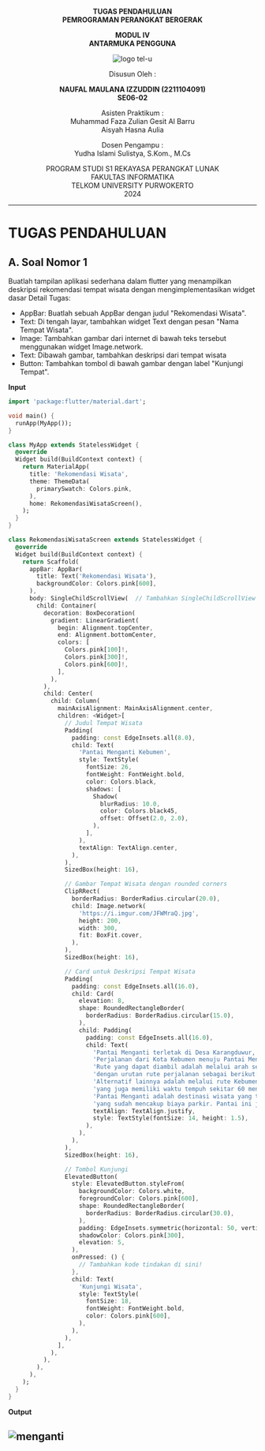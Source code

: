 
<div align="center">

**TUGAS PENDAHULUAN**  
**PEMROGRAMAN PERANGKAT BERGERAK**

**MODUL IV**  
**ANTARMUKA PENGGUNA**

![logo tel-u](https://github.com/user-attachments/assets/3a44181d-9c92-47f6-8cf0-87755117fd99)

Disusun Oleh :

**NAUFAL MAULANA IZZUDDIN (2211104091)**  
**SE06-02**

Asisten Praktikum :  
Muhammad Faza Zulian Gesit Al Barru  
Aisyah Hasna Aulia

Dosen Pengampu :  
Yudha Islami Sulistya, S.Kom., M.Cs

PROGRAM STUDI S1 REKAYASA PERANGKAT LUNAK  
FAKULTAS INFORMATIKA  
TELKOM UNIVERSITY PURWOKERTO  
2024

</div>

---

# TUGAS PENDAHULUAN

## A. Soal Nomor 1
Buatlah tampilan aplikasi sederhana dalam flutter yang menampilkan deskripsi rekomendasi tempat wisata dengan mengimplementasikan widget dasar
Detail Tugas:
* AppBar: Buatlah sebuah AppBar dengan judul "Rekomendasi Wisata".
* Text: Di tengah layar, tambahkan widget Text dengan pesan "Nama Tempat Wisata".
* Image: Tambahkan gambar dari internet di bawah teks tersebut menggunakan widget Image.network.
* Text: Dibawah gambar, tambahkan deskripsi dari tempat wisata
* Button: Tambahkan tombol di bawah gambar dengan label "Kunjungi Tempat".

**Input**
```dart
import 'package:flutter/material.dart';

void main() {
  runApp(MyApp());
}

class MyApp extends StatelessWidget {
  @override
  Widget build(BuildContext context) {
    return MaterialApp(
      title: 'Rekomendasi Wisata',
      theme: ThemeData(
        primarySwatch: Colors.pink,
      ),
      home: RekomendasiWisataScreen(),
    );
  }
}

class RekomendasiWisataScreen extends StatelessWidget {
  @override
  Widget build(BuildContext context) {
    return Scaffold(
      appBar: AppBar(
        title: Text('Rekomendasi Wisata'),
        backgroundColor: Colors.pink[600],
      ),
      body: SingleChildScrollView(  // Tambahkan SingleChildScrollView di sini
        child: Container(
          decoration: BoxDecoration(
            gradient: LinearGradient(
              begin: Alignment.topCenter,
              end: Alignment.bottomCenter,
              colors: [
                Colors.pink[100]!,
                Colors.pink[300]!,
                Colors.pink[600]!,
              ],
            ),
          ),
          child: Center(
            child: Column(
              mainAxisAlignment: MainAxisAlignment.center,
              children: <Widget>[
                // Judul Tempat Wisata
                Padding(
                  padding: const EdgeInsets.all(8.0),
                  child: Text(
                    'Pantai Menganti Kebumen',
                    style: TextStyle(
                      fontSize: 26,
                      fontWeight: FontWeight.bold,
                      color: Colors.black,
                      shadows: [
                        Shadow(
                          blurRadius: 10.0,
                          color: Colors.black45,
                          offset: Offset(2.0, 2.0),
                        ),
                      ],
                    ),
                    textAlign: TextAlign.center,
                  ),
                ),
                SizedBox(height: 16),

                // Gambar Tempat Wisata dengan rounded corners
                ClipRRect(
                  borderRadius: BorderRadius.circular(20.0),
                  child: Image.network(
                    'https://i.imgur.com/JFWMraQ.jpg',
                    height: 200,
                    width: 300,
                    fit: BoxFit.cover,
                  ),
                ),
                SizedBox(height: 16),

                // Card untuk Deskripsi Tempat Wisata
                Padding(
                  padding: const EdgeInsets.all(16.0),
                  child: Card(
                    elevation: 8,
                    shape: RoundedRectangleBorder(
                      borderRadius: BorderRadius.circular(15.0),
                    ),
                    child: Padding(
                      padding: const EdgeInsets.all(16.0),
                      child: Text(
                        'Pantai Menganti terletak di Desa Karangduwur, Kecamatan Ayah, Kabupaten Kebumen. '
                        'Perjalanan dari Kota Kebumen menuju Pantai Menganti memiliki jarak sekitar 40 km. '
                        'Rute yang dapat diambil adalah melalui arah selatan Kebumen, '
                        'dengan urutan rute perjalanan sebagai berikut: Kebumen – Petanahan – Puring – Karangbolong – Menganti. '
                        'Alternatif lainnya adalah melalui rute Kebumen – Gombong, kemudian menuju ke arah Jatijajar, '
                        'yang juga memiliki waktu tempuh sekitar 60 menit.\n\n'
                        'Pantai Menganti adalah destinasi wisata yang terjangkau. Pengunjung hanya perlu membayar tiket masuk sebesar Rp 10.000, '
                        'yang sudah mencakup biaya parkir. Pantai ini juga menawarkan shuttle mobil untuk mengelilingi berbagai obyek wisata sekitar pantai. Pantai Menganti terkenal dengan pemandangan matahari terbit dan terbenam yang menakjubkan.',
                        textAlign: TextAlign.justify,
                        style: TextStyle(fontSize: 14, height: 1.5),
                      ),
                    ),
                  ),
                ),
                SizedBox(height: 16),

                // Tombol Kunjungi
                ElevatedButton(
                  style: ElevatedButton.styleFrom(
                    backgroundColor: Colors.white,
                    foregroundColor: Colors.pink[600],
                    shape: RoundedRectangleBorder(
                      borderRadius: BorderRadius.circular(30.0),
                    ),
                    padding: EdgeInsets.symmetric(horizontal: 50, vertical: 15),
                    shadowColor: Colors.pink[300],
                    elevation: 5,
                  ),
                  onPressed: () {
                    // Tambahkan kode tindakan di sini!
                  },
                  child: Text(
                    'Kunjungi Wisata',
                    style: TextStyle(
                      fontSize: 18,
                      fontWeight: FontWeight.bold,
                      color: Colors.pink[600],
                    ),
                  ),
                ),
              ],
            ),
          ),
        ),
      ),
    );
  }
}

```

**Output**

![menganti](https://github.com/user-attachments/assets/0fa8aba3-c85e-44f3-89b5-cd53d801177a)
---
